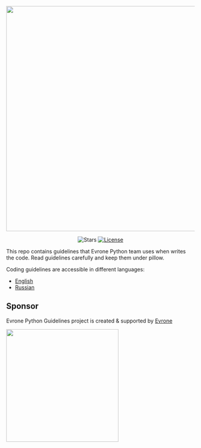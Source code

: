 <p align="center">
  <img src="https://user-images.githubusercontent.com/8825727/162880335-70c5bd1c-fe70-4a74-bf06-f6fb1d4e06a0.png" width="600px"/>
</p>

<p align="center">  
  <img alt="Stars" src="https://img.shields.io/github/stars/evrone/evrone-python-guidelines">
  <a href="https://github.com/evrone/evrone-python-guidelines/blob/master/LICENSE">
    <img alt="License" src="https://img.shields.io/github/license/evrone/evrone-python-guidelines">
  </a>
</p>


This repo contains guidelines that Evrone Python team uses when writes the code.
Read guidelines carefully and keep them under pillow.

Coding guidelines are accessible in different languages:
- [English](/EN.md)
- [Russian](/RU.md)


## Sponsor
Evrone Python Guidelines project is created & supported by [Evrone](https://evrone.com?utm_source=github&utm_medium=python-guidelines)

[<img src="https://evrone.com/logo/evrone-sponsored-logo.png" width=300>](https://evrone.com?utm_source=github&utm_medium=python-guidelines)
